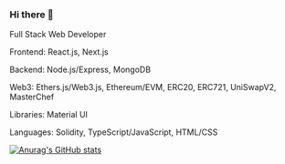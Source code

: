### Hi there 👋
Full Stack Web Developer

Frontend: React.js, Next.js

Backend: Node.js/Express, MongoDB

Web3: Ethers.js/Web3.js, Ethereum/EVM, ERC20, ERC721, UniSwapV2, MasterChef

Libraries: Material UI

Languages: Solidity, TypeScript/JavaScript, HTML/CSS

[![Anurag's GitHub stats](https://github-readme-stats.vercel.app/api?username=citizensnipz&theme=onedark)](https://github.com/citizensnipz/github-readme-stats)
<!--
**citizensnipz/citizensnipz** is a ✨ _special_ ✨ repository because its `README.md` (this file) appears on your GitHub profile.

Here are some ideas to get you started:

- 🔭 I’m currently working on ...
- 🌱 I’m currently learning ...
- 👯 I’m looking to collaborate on ...
- 🤔 I’m looking for help with ...
- 💬 Ask me about ...
- 📫 How to reach me: ...
- 😄 Pronouns: ...
- ⚡ Fun fact: ...
-->
